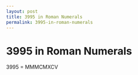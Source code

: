 ```yaml
---
layout: post
title: 3995 in Roman Numerals
permalink: 3995-in-roman-numerals
---
```


# 3995 in Roman Numerals

3995 = MMMCMXCV
